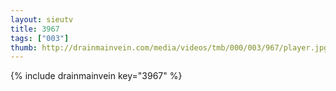 ```yaml
--- 
layout: sieutv
title: 3967
tags: ["003"]
thumb: http://drainmainvein.com/media/videos/tmb/000/003/967/player.jpg
---
```

{% include drainmainvein key="3967" %} 
